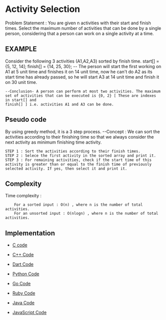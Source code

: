 # Activity Selection

Problem Statement : You are given n activities with their start and finish times. Select the maximum number of activities that can be done by a single person, considering that a person can work on a single activity at a time.

## EXAMPLE 

Consider the following 3 activities (A1,A2,A3) sorted by finish time.
     start[]  =  {5, 12, 14];
     finish[] =  {14, 25, 30};
    -- The person will start the first working on A1 at 5 unit time and finishes it on 14 unit time, 
    now he can't do A2 as its start time has already passed, 
    so he will start A3 at 14 unit time and finish it on 30 unit time.

    --Conclusion- A person can perform at most two activities. The maximum set of activities that can be executed is {0, 2} [ These are indexes in start[] and 
    finish[] ] i.e. activities A1 and A3 can be done.

## Pseudo code

By using greedy method, it is a 3 step process.
--Concept : We can sort the activities according to their finishing time so that we always consider the next activity as minimum finishing time activity.
    
    STEP 1 : Sort the activities according to their finish times.
    STEP 2 : Selece the first activity in the sorted array and print it.
    STEP 3 : For remaining activities, check if the start time of this activity is greater than or equal to the finish time of previously selected activity. If yes, then select it and print it.

## Complexity 

 Time complexity : 

        For a sorted input : O(n) , where n is the number of total activities.
        For an unsorted input : O(nlogn) , where n is the number of total activities.


## Implementation

- [C code](https://github.com/jainaman224/Algo_Ds_Notes/blob/master/Activity_Selection/Activity_Selection.c)

- [C++ Code](https://github.com/jainaman224/Algo_Ds_Notes/blob/master/Activity_Selection/Activity_Selection.cpp) 

- [Dart Code](https://github.com/jainaman224/Algo_Ds_Notes/blob/master/Activity_Selection/Activity_Selection.dart)

- [Python Code](https://github.com/jainaman224/Algo_Ds_Notes/blob/master/Activity_Selection/Activity_Selection.py)

- [Go Code](https://github.com/jainaman224/Algo_Ds_Notes/blob/master/Activity_Selection/Activity_Selection.go)

- [Ruby Code](https://github.com/jainaman224/Algo_Ds_Notes/blob/master/Activity_Selection/Activity_Selection.rb)

- [Java Code](https://github.com/jainaman224/Algo_Ds_Notes/blob/master/Activity_Selection/Activity_Selection.java)

- [JavaScript Code](https://github.com/jainaman224/Algo_Ds_Notes/blob/master/Activity_Selection/Activity_Selection.js)